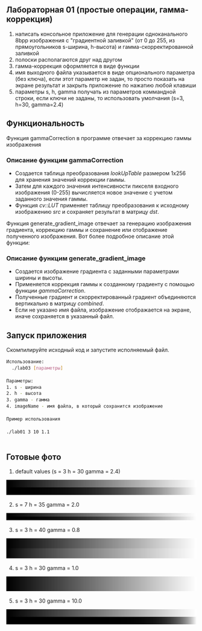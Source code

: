 ## Лабораторная 01 (простые операции, гамма-коррекция)
1. написать консольное приложение для генерации одноканального 8bpp изображения с "градиентной заливкой" (от 0 до 255, из прямоугольников s-ширина, h-высота) и гамма-скорректированной заливкой
2. полоски располагаются друг над другом
3. гамма-коррекция оформляется в виде функции
4. имя выходного файла указывается в виде опционального параметра (без ключа), если этот параметр не задан, то просто показать на экране результат и закрыть приложение по нажатию любой клавиши
5. параметры s, h, gamma получать из параметров коммандной строки, если ключи не заданы, то использовать умолчания (s=3, h=30, gamma=2.4)

## Функциональность
Функция gammaCorrection в программе отвечает за коррекцию гаммы изображения

### Описание функцим gammaCorrection

- Создается таблица преобразования *lookUpTable* размером 1x256 для хранения значений коррекции гаммы.
- Затем для каждого значения интенсивности пикселя входного изображения (0-255) вычисляется новое значение с учетом заданного значения гаммы.
- Функция *cv::LUT* применяет таблицу преобразования к исходному изображению *src* и сохраняет результат в матрицу *dst*.

Функция generate_gradient_image отвечает за генерацию изображения градиента, коррекцию гаммы и сохранение или отображение полученного изображения. Вот более подробное описание этой функции:

### Описание функцим generate_gradient_image

- Создается изображение градиента с заданными параметрами ширины и высоты.
- Применяется коррекция гаммы к созданному градиенту с помощью функции *gammaCorrection*.
- Полученные градиент и скорректированный градиент объединяются вертикально в матрицу *combined*.
- Если не указано имя файла, изображение отображается на экране, иначе сохраняется в указанный файл.

## Запуск приложения

Скомпилируйте исходный код и запустите исполняемый файл.

```bash
Использование:
  ./lab03 [параметры] 

Параметры:
1. s - ширина
2. h - высота
3. gamma - гамма 
4. imageName - имя файла, в который сохранится изображение

Пример использования

./lab01 3 10 1.1 
  

```

## Готовые фото
1. default values (s = 3 h = 30 gamma = 2.4)

![lab01_1.jpg](images%2Flab01_1.jpg)

2. s = 7 h = 35 gamma = 2.0

![lab01_2.jpg](images%2Flab01_2.jpg)

3. s = 3 h = 40 gamma = 0.8

![lab01_3.jpg](images%2Flab01_3.jpg)

4. s = 3 h = 30 gamma = 1.0

![lab01_4.jpg](images%2Flab01_4.jpg)

5. s = 3 h = 30 gamma = 10.0

![lab01_5.jpg](images%2Flab01_5.jpg)